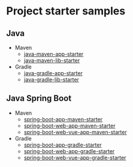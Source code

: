 # Project starter samples

## Java
- Maven
  - [java-maven-app-starter](https://github.com/ducknowledges/project-starters/tree/main/java-maven-app-starter)
  - [java-maven-lib-starter](https://github.com/ducknowledges/project-starters/tree/main/java-maven-lib-starter)
- Gradle
  - [java-gradle-app-starter]()
  - [java-gradle-lib-starter](https://github.com/ducknowledges/project-starters/tree/main/java-gradle-lib-starter) 

## Java Spring Boot
- Maven
  - [spring-boot-app-maven-starter](https://github.com/ducknowledges/project-starters/tree/main/spring-boot-app-maven-starter)
  - [spring-boot-web-app-maven-starter](https://github.com/ducknowledges/project-starters/tree/main/spring-boot-web-app-maven-starter)
  - [spring-boot-web-vue-app-maven-starter](https://github.com/ducknowledges/project-starters/tree/main/spring-boot-web-vue-app-maven-starter)
- Gradle
  - [spring-boot-app-gradle-starter]()
  - [spring-boot-web-app-gradle-starter]()
  - [spring-boot-web-vue-app-gradle-starter]()